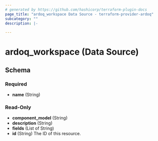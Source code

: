 ```yaml
---
# generated by https://github.com/hashicorp/terraform-plugin-docs
page_title: "ardoq_workspace Data Source - terraform-provider-ardoq"
subcategory: ""
description: |-
  
---
```


# ardoq_workspace (Data Source)





<!-- schema generated by tfplugindocs -->
## Schema

### Required

- **name** (String)

### Read-Only

- **component_model** (String)
- **description** (String)
- **fields** (List of String)
- **id** (String) The ID of this resource.


